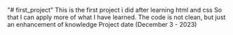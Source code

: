 "# first_project" 
This is the first project i did after learning html and css So that I can apply more of what I have learned. The code is not clean, but just an enhancement of knowledge Project date (December 3 - 2023) 
